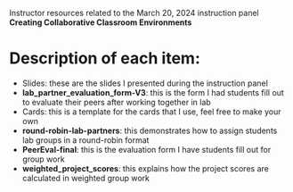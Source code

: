 Instructor resources related to the March 20, 2024 instruction panel **Creating Collaborative Classroom Environments**

# Description of each item:
- Slides: these are the slides I presented during the instruction panel
- **lab_partner_evaluation_form-V3**: this is the form I had students fill out to evaluate their peers after working together in lab
- Cards: this is a template for the cards that I use, feel free to make your own
- **round-robin-lab-partners**: this demonstrates how to assign students lab groups in a round-robin format
- **PeerEval-final**: this is the evaluation form I have students fill out for group work
- **weighted_project_scores**: this explains how the project scores are calculated in weighted group work
